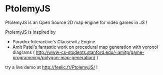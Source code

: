 PtolemyJS
=========

PtolemyJS is an Open Source 2D map engine for video games in JS ! 

PtolemyJS is inspired by
* Paradox Interactive's Clausewitz Engine
* Amit Patel's fantastic work on procedural map generation with voronoi diagrams ( http://www-cs-students.stanford.edu/~amitp/game-programming/polygon-map-generation/ )

try a live demo at http://feelic.fr/PtolemyJS/ !

